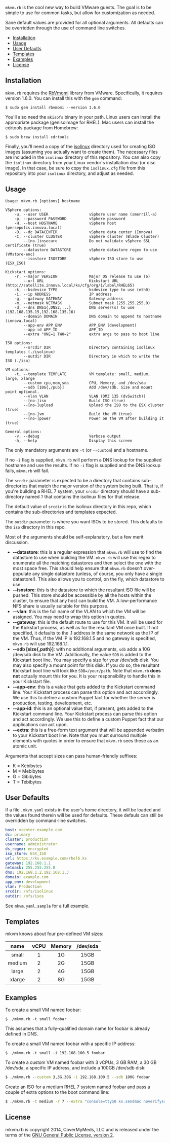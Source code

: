 `mkvm.rb` is the cool new way to build VMware guests.  The goal is to be simple to use for common tasks, but allow for customization as needed.

Sane default values are provided for all optional arguments. All defaults can be overridden through the use of command line switches.

* [Installation](#installation)
* [Usage](#usage)
* [User Defaults](#user-defaults)
* [Templates](#templates)
* [Examples](#examples)
* [License](#license)

## Installation
`mkvm.rb` requires the [RbVmomi](https://github.com/vmware/rbvmomi) library from VMware.  Specifically, it requires version 1.6.0.  You can install this with the `gem` command:

```shell
$ sudo gem install rbvmomi --version 1.6.0
```

You'll also need the `mkisofs` binary in your path.  Linux users can install the appropriate package (genisoimage for RHEL).  Mac users can install the cdrtools package from Homebrew:
```shell
$ sudo brew install cdrtools
```

Finally, you'll need a copy of the [isolinux](http://www.syslinux.org/wiki/index.php/ISOLINUX) directory used for creating ISO images (assuming you actually want to create them). The necessary files are included in the `isolinux` directory of this repository. You can also copy the `isolinux` directory from your Linux vendor's installation disc (or disc image). In that case, be sure to copy the `isolinux.cfg` file from this repository into your `isolinux` directory, and adjust as needed.

## Usage
```shell
Usage: mkvm.rb [options] hostname

VSphere options:
    -u, --user USER                  vSphere user name (smerrill-a)
    -p, --password PASSWORD          vSphere password
    -H, --host HOSTNAME              vSphere host (persepolis.innova.local)
    -D, --dc DATACENTER              vSphere data center (Innova)
    -C, --cluster CLUSTER            vSphere cluster (Blade Cluster)
        --[no-]insecure              Do not validate vSphere SSL certificate (true)
        --datastore DATASTORE        vSphere datastore regex to use (VMstore-enc)
        --isostore ISOSTORE          vSphere ISO store to use (ESX_ISO)

Kickstart options:
    -r, --major VERSION              Major OS release to use (6)
        --url URL                    Kickstart URL (http://satellite.innova.local/ks/cfg/org/1/label/RHEL65)
    -k, --ksdevice TYPE              ksdevice type to use (eth0)
    -i, --ip ADDRESS                 IP address
    -g, --gateway GATEWAY            Gateway address
    -m, --netmask NETMASK            Subnet mask (255.255.255.0)
    -d, --dns DNS1{,DNS2,...}        DNS server(s) to use (192.168.135.15,192.168.135.16)
        --domain DOMAIN              DNS domain to append to hostname (innova.local)
        --app-env APP_ENV            APP_ENV (development)
        --app-id APP_ID              APP_ID
        --extra "ONE=1 TWO=2"        extra args to pass to boot line

ISO options:
        --srcdir DIR                 Directory containing isolinux templates (./isolinux)
        --outdir DIR                 Directory in which to write the ISO (./iso)

VM options:
    -t, --template TEMPLATE          VM template: small, medium, large, xlarge
        --custom cpu,mem,sda         CPU, Memory, and /dev/sda
        --sdb [10G{,/pub}]           Add /dev/sdb. Size and mount point optional.
        --vlan VLAN                  VLAN (DMZ 135 (dvSwitch))
        --[no-]iso                   Build ISO (true)
        --[no-]upload                Upload the ISO to the ESX cluster (true)
        --[no-]vm                    Build the VM (true)
        --[no-]power                 Power on the VM after building it (true)

General options:
    -v, --debug                      Verbose output
    -h, --help                       Display this screen
```
The only mandatory arguments are `-t` (or `--custom`) and a hostname. 

If no `-i` flag is supplied, `mkvm.rb` will perform a DNS lookup for the supplied hostname and use the results.  If no `-i` flag is supplied and the DNS lookup fails, `mkvm.rb` will fail.

The `srcdir` parameter is expected to be a directory that contains sub-directories that match the major version of the system being built.  That is, if you're building a RHEL 7 system, your `srcdir` directory should have a sub-directory named `7` that contains the isolinux files for that release.

The default value of `srcdir` is the isolinux directory in this repo, which contains the sub-directories and templates expected.

The `outdir` parameter is where you want ISOs to be stored. This defaults to the `iso` directory in this repo.

Most of the arguments should be self-explanatory, but a few merit discussion.

* **--datastore**: this is a regular expression that `mkvm.rb` will use to find the datastore to use when building the VM. `mkvm.rb` will use this regex to enumerate all the matching datastores and then select the one with the most space free. This should help ensure that `mkvm.rb` doesn't over-populate any single datastore (unless, of course, you only have a single datastore!).  This also allows you to control, on the fly, which datastore to use.
* **--isostore**: this is the datastore to which the resultant ISO file will be pushed. This store should be accessible by all the hosts within the cluster, to ensure that any host can build the VM.  A low-performance NFS share is usually suitable for this purpose.
* **--vlan**: this is the full name of the VLAN to which the VM will be assigned. You may need to wrap this option in quotes.
* **--gateway**: this is the default route to use for this VM.  It will be used for the Kickstart process, as well as for the resultant VM once built.  If not specified, it defaults to the .1 address in the same network as the IP of the VM.  Thus, if the VM IP is 192.168.1.5 and no gateway is specified, `mkvm.rb` will use 192.168.1.1.
* **--sdb [size{,path}]**: with no additional arguments, `sdb` adds a 10G /dev/sdb disk to the VM.  Additionally, the value `SDB` is added to the Kickstart boot line.  You may specify a size for your /dev/sdb disk.  You may also specify a mount point for this disk.  If you do so, the resultant Kickstart boot line will look like `SDB=/your/path`.  Note that `mkvm.rb` **does not** actually mount this for you.  It is your responsibility to handle this in your Kickstart file.
* **--app-env**: this is a value that gets added to the Kickstart command line. Your Kickstart process can parse this option and act accordingly. We use this to define a custom Puppet fact for whether the server is production, testing, development, etc.
* **--app-id**: this is an optional value that, if present, gets added to the Kickstart command line. Your Kickstart process can parse this option and act accordingly. We use this to define a custom Puppet fact that our applications can act upon.
* **--extra**: this is a free-form text argument that will be appended verbatim to your Kickstart boot line.  Note that you must surround multiple elements with quotes in order to ensure that `mkvm.rb` sees these as an atomic unit.

Arguments that accept sizes can pass human-friendly suffixes:
* K = Kebibytes
* M = Mebibytes
* G = Gibibytes
* T = Tebibytes

## User Defaults
If a file `.mkvm.yaml` exists in the user's home directory, it will be loaded and the values found therein will be used for defaults. These defauls can still be overridden by command-line switches.

```yaml
host: vcenter.example.com
dc: primary
cluster: production
username: administrator
ds_regex: encrypted
iso_store: ESX_ISO
url: https://ks.example.com/rhel6.ks
gateway: 192.168.1.1
netmask: 255.255.255.0
dns: 192.168.1.2,192.168.1.3
domain: example.com
app_env: development
vlan: Production
srcdir: /nfs/isolinux
outdir: /nfs/isos
```

See `mkvm.yaml.sample` for a full example.

## Templates
mkvm knows about four pre-defined VM sizes:

| name | vCPU | Memory | /dev/sda |
| :----: | :----: | :------: | :--------: |
| small | 1 | 1G | 15GB |
| medium | 2 | 2G | 15GB |
| large | 2 | 4G | 15GB |
| xlarge | 2 | 8G | 15GB |

## Examples
To create a small VM named foobar:
```shell
$ ./mkvm.rb -t small foobar
```
This assumes that a fully-qualified domain name for foobar is already defined in DNS.

To create a small VM named foobar with a specific IP address:
```shell
$ ./mkvm.rb -t small -i 192.168.100.5 foobar
```

To create a custom VM named foobar with 3 vCPUs, 3 GB RAM, a 30 GB /dev/sda, a specific IP address, and include a 100GB /dev/sdb disk:
```bash
$ ./mkvm.rb --custom 3,3G,30G -i 192.168.100.5 --sdb 100G foobar
```

Create an ISO for a medium RHEL 7 system named foobar and pass a couple of extra options to the boot command line:
```bash
$ ./mkvm.rb -t medium -r 7 --extra "console=ttyS0 ks.sendmac noverifyssl sshd" foobar
```

## License
mkvm.rb is copyright 2014, CoverMyMeds, LLC and is released under the terms of the [GNU General Public License, version 2](http://www.gnu.org/licenses/old-licenses/gpl-2.0.txt).

